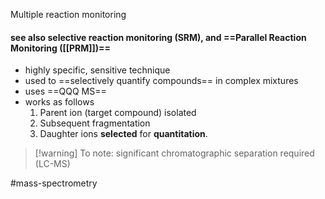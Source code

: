 Multiple reaction monitoring

#### see also **selective reaction monitoring (SRM)**, and ==Parallel Reaction Monitoring ([[PRM]])==

- highly specific, sensitive technique
- used to ==selectively quantify compounds== in complex mixtures
- uses ==QQQ MS==
- works as follows
	1. Parent ion (target compound) isolated
	2. Subsequent fragmentation
	3. Daughter ions **selected** for **quantitation**.


> [!warning] To note:
> significant chromatographic separation required (LC-MS)



#mass-spectrometry 
